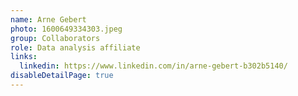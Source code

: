 ```yaml
---
name: Arne Gebert
photo: 1600649334303.jpeg
group: Collaborators
role: Data analysis affiliate
links:
  linkedin: https://www.linkedin.com/in/arne-gebert-b302b5140/
disableDetailPage: true
---
```

